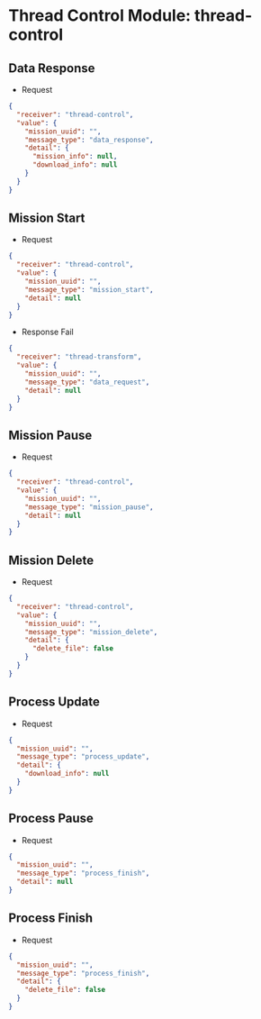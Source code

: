# Thread Control Module: thread-control
## Data Response
- Request
```json
{
  "receiver": "thread-control",
  "value": {
    "mission_uuid": "",
    "message_type": "data_response",
    "detail": {
      "mission_info": null,
      "download_info": null
    }
  }
}
```

## Mission Start
- Request
```json
{
  "receiver": "thread-control",
  "value": {
    "mission_uuid": "",
    "message_type": "mission_start",
    "detail": null
  }
}
```

- Response Fail
```json
{
  "receiver": "thread-transform",
  "value": {
    "mission_uuid": "",
    "message_type": "data_request",
    "detail": null
  }
}
```

## Mission Pause
- Request
```json
{
  "receiver": "thread-control",
  "value": {
    "mission_uuid": "",
    "message_type": "mission_pause",
    "detail": null
  }
}
```

## Mission Delete
- Request
```json
{
  "receiver": "thread-control",
  "value": {
    "mission_uuid": "",
    "message_type": "mission_delete",
    "detail": {
      "delete_file": false
    }
  }
}
```

## Process Update
- Request
```json
{
  "mission_uuid": "",
  "message_type": "process_update",
  "detail": {
    "download_info": null
  }
}
```

## Process Pause
- Request
```json
{
  "mission_uuid": "",
  "message_type": "process_finish",
  "detail": null
}
```

## Process Finish
- Request
```json
{
  "mission_uuid": "",
  "message_type": "process_finish",
  "detail": {
    "delete_file": false
  }
}
```